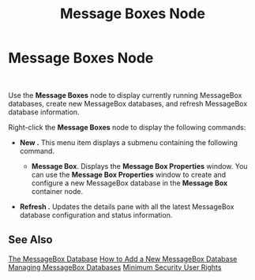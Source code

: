 ﻿---
title: Message Boxes Node
TOCTitle: Message Boxes Node
ms:assetid: a534863e-365e-4ab5-8648-3346d75a1b3c
ms:mtpsurl: https://msdn.microsoft.com/en-us/library/Aa577880(v=BTS.80)
ms:contentKeyID: 51530220
ms.date: 08/30/2017
mtps_version: v=BTS.80
f1_keywords:
- bts10.admin.node.messageboxes
---

# Message Boxes Node

 

Use the **Message Boxes** node to display currently running MessageBox databases, create new MessageBox databases, and refresh MessageBox database information.

Right-click the **Message Boxes** node to display the following commands:

  - **New .** This menu item displays a submenu containing the following command.
    
      - **Message Box**. Displays the **Message Box Properties** window. You can use the **Message Box Properties** window to create and configure a new MessageBox database in the **Message Box** container node.

  - **Refresh .** Updates the details pane with all the latest MessageBox database configuration and status information.

## See Also

[The MessageBox Database](https://msdn.microsoft.com/en-us/library/aa562016\(v=bts.80\))  
[How to Add a New MessageBox Database](https://msdn.microsoft.com/en-us/library/aa577486\(v=bts.80\))  
[Managing MessageBox Databases](https://msdn.microsoft.com/en-us/library/aa577445\(v=bts.80\))  
[Minimum Security User Rights](https://msdn.microsoft.com/en-us/library/aa559845\(v=bts.80\))

